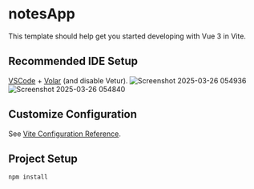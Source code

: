 # notesApp

This template should help get you started developing with Vue 3 in Vite.

## Recommended IDE Setup

[VSCode](https://code.visualstudio.com/) + [Volar](https://marketplace.visualstudio.com/items?itemName=Vue.volar) (and disable Vetur).
![Screenshot 2025-03-26 054936](https://github.com/user-attachments/assets/3e74a523-9943-42ed-bc79-55cbf3328099)
![Screenshot 2025-03-26 054840](https://github.com/user-attachments/assets/7058cae7-3db6-4c7a-a772-61ffec59b5b8)

## Customize Configuration

See [Vite Configuration Reference](https://vite.dev/config/).

## Project Setup

```sh
npm install
